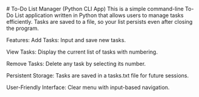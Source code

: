 #  To-Do List Manager (Python CLI App)
This is a simple command-line To-Do List application written in Python that allows users to manage tasks efficiently. Tasks are saved to a file, so your list persists even after closing the program.

Features:
Add Tasks: Input and save new tasks.

View Tasks: Display the current list of tasks with numbering.

Remove Tasks: Delete any task by selecting its number.

Persistent Storage: Tasks are saved in a tasks.txt file for future sessions.

User-Friendly Interface: Clear menu with input-based navigation.
